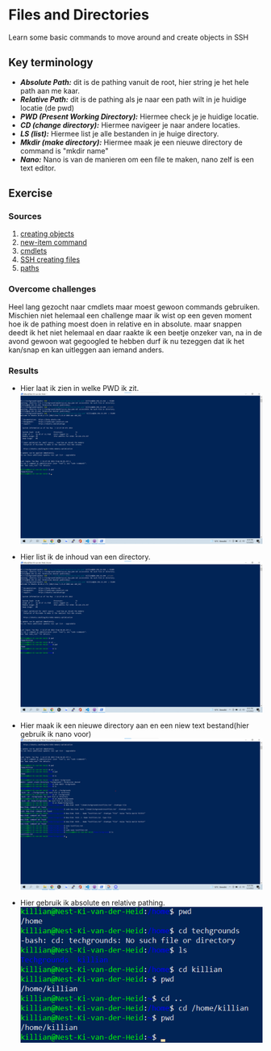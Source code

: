 # Files and Directories
Learn some basic commands to move around and create objects in SSH

## Key terminology
 - ***Absolute Path:*** dit is de pathing vanuit de root, hier string je het hele path aan me kaar.
 - ***Relative Path:*** dit is de pathing als je naar een path wilt in je huidige locatie (de pwd)
 - ***PWD (Present Working Directory):*** Hiermee check je je huidige locatie.
 - ***CD (change directory):*** Hiermee navigeer je naar andere locaties.
 - ***LS (list):*** Hiermee list je alle bestanden in je huige directory.
 - ***Mkdir (make directory):*** Hiermee maak je een nieuwe directory de command is "mkdir name"
 - ***Nano:*** Nano is van de manieren om een file te maken, nano zelf is een text editor.
 


## Exercise
### Sources
1. [creating objects](https://techgenix.com/creating-files-and-folders-powershell-the-easy-way/#:~:text=To%20create%20a%20new%20file,to%20create%20in%20this%20cmdlet.)
2. [new-item command](https://docs.microsoft.com/en-us/powershell/module/microsoft.powershell.management/new-item?view=powershell-7)
3. [cmdlets](https://www.techtarget.com/whatis/definition/cmdlet#:~:text=A%20cmdlet%20%2D%2D%20pronounced%20command,coping%20files%20and%20changing%20directories.)
4. [SSH creating files](https://help.dreamhost.com/hc/en-us/articles/115006413028-Creating-and-editing-a-file-via-SSH)
5. [paths](https://hurst.systems/posts/powershell-understanding-paths/)



### Overcome challenges
Heel lang gezocht naar cmdlets maar moest gewoon commands gebruiken.
Mischien niet helemaal een challenge maar ik wist op een geven moment hoe ik de pathing moest doen in relative en in absolute. maar snappen deedt ik het niet helemaal en daar raakte ik een beetje onzeker van, na in de avond gewoon wat gegoogled te hebben durf ik nu tezeggen dat ik het kan/snap en kan uitleggen aan iemand anders.



### Results
- Hier laat ik zien in welke PWD ik zit.
![SS](../../00_includes/LNX-02/currentdir.png)

- Hier list ik de inhoud van een directory.
![SS](../../00_includes/LNX-02/listing.png)

- Hier maak ik een nieuwe directory aan en een niew text bestand(hier gebruik ik nano voor)
![SS](../../00_includes/LNX-02/txtfile.png)

- Hier gebruik ik absolute en relative pathing.
![SS](../../00_includes/LNX-02/pathing.png)